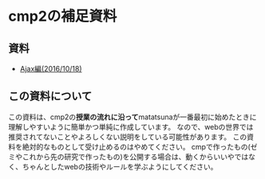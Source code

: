 # cmp2の補足資料

## 資料
- [Ajax編(2016/10/18)](https://github.com/matatsuna/cmp2/tree/master/ajax)

## この資料について
この資料は、cmp2の**授業の流れに沿って**matatsunaが一番最初に始めたときに理解しやすいように簡単かつ単純に作成しています。
なので、webの世界では推奨されてないことやよろしくない説明をしている可能性があります。
この資料を絶対的なものとして受け止めるのはやめてください。
cmpで作ったもの(ゼミやこれから先の研究で作ったもの)を公開する場合は、動くからいいやではなく、ちゃんとしたwebの技術やルールを学ぶようにしてください。